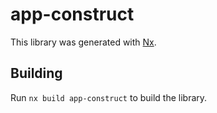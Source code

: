 # app-construct

This library was generated with [Nx](https://nx.dev).

## Building

Run `nx build app-construct` to build the library.
